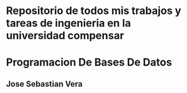 # Repositorio de todos mis trabajos y tareas de ingenieria en la universidad compensar
# Programacion De Bases De Datos
## Jose Sebastian Vera
